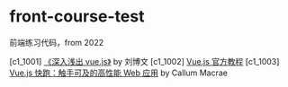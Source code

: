 # front-course-test
前端练习代码，from 2022



[c1_1001] [《深入浅出 vue.js》](c1_1001) by 刘博文
[c1_1002] [Vue.js 官方教程](c1_1002)
[c1_1003] [Vue.js 快跑：触手可及的高性能 Web 应用](c1_1003)  by Callum Macrae
